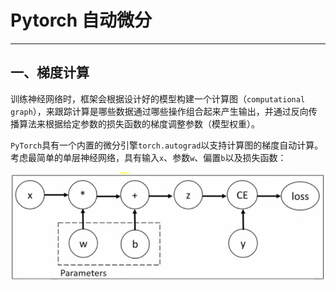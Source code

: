 #  Pytorch 自动微分

---

## 一、梯度计算

训练神经网络时，框架会根据设计好的模型构建一个计算图（`computational graph`），来跟踪计算是哪些数据通过哪些操作组合起来产生输出，并通过反向传播算法来根据给定参数的损失函数的梯度调整参数（模型权重）。

`PyTorch`具有一个内置的微分引擎`torch.autograd`以支持计算图的梯度自动计算。考虑最简单的单层神经网络，具有输入`x`、参数`w`、偏置`b`以及损失函数：

![image-20251017025229828](07-PytorchCalculus.assets/image-20251017025229828.png)

```python
```

